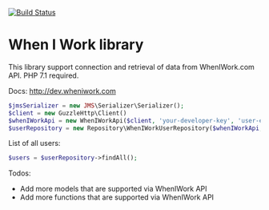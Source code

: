 [![Build Status](https://travis-ci.org/mybuilder/when-i-work-api.svg?branch=master)](https://travis-ci.org/mybuilder/when-i-work-api)

When I Work library
=====================

This library support connection and retrieval of data from WhenIWork.com API. PHP 7.1 required.

Docs:
http://dev.wheniwork.com

```php
$jmsSerializer = new JMS\Serializer\Serializer();
$client = new GuzzleHttp\Client()
$whenIWorkApi = new WhenIWorkApi($client, 'your-developer-key', 'user-email', 'user-password');
$userRepository = new Repository\WhenIWorkUserRepository($whenIWorkApi, $jmsSerializer);
```

List of all users:

```php
$users = $userRepository->findAll();
```

Todos:

- Add more models that are supported via WhenIWork API
- Add more functions that are supported via WhenIWork API
